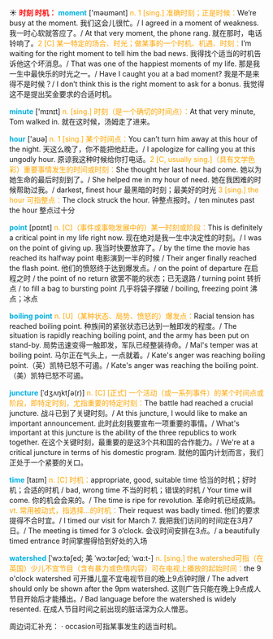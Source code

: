 ☀ <font color="red">**时刻 时机：**</font>
<font color="sky blue">**moment**</font> ['məʊmənt] 
<font color="orange">n. 1 [sing.] 准确时刻；正是时候：</font>We’re busy at the moment. 我们这会儿很忙。/ I agreed in a moment of weakness. 我一时心软就答应了。/ At that very moment, the phone rang. 就在那时，电话铃响了。<font color="orange">2 [C] 某一特定的场合、时光；做某事的一个时机、机遇、时刻：</font>I’m waiting for the right moment to tell him the bad news. 我得找个适当的时机告诉他这个坏消息。/ That was one of the happiest moments of my life. 那是我一生中最快乐的时光之一。/ Have I caught you at a bad moment? 我是不是来得不是时候？/ I don’t think this is the right moment to ask for a bonus. 我觉得这不是提出奖金要求的合适时机。

<font color="sky blue">**minute**</font> ['mɪnɪt] 
<font color="orange">n. [sing.] 时刻（是一个确切的时间点）：</font>At that very minute, Tom walked in. 就在这时候，汤姆走了进来。

<font color="sky blue">**hour**</font> ['aʊə] 
<font color="orange">n. 1 [sing.] 某个时间点：</font>You can’t turn him away at this hour of the night. 天这么晚了，你不能把他赶走。/ I apologize for calling you at this ungodly hour. 原谅我这种时候给你打电话。<font color="orange">2 [C, usually sing.]（具有文学色彩）重要事情发生的时间或时刻：</font>She thought her last hour had come. 她以为她生命的最后时刻到了。/ She helped me in my hour of need. 她在我困难的时候帮助过我。/ darkest, finest hour 最黑暗的时刻；最美好的时光 <font color="orange">3 [sing.] the hour 可指整点：</font>The clock struck the hour. 钟整点报时。/ ten minutes past the hour 整点过十分

<font color="sky blue">**point**</font> [pɒɪnt] 
<font color="orange">n. [C]（事件或事物发展中的）某一时刻或阶段：</font>This is definitely a critical point in my life right now. 现在绝对是我一生中决定性的时刻。/ I was on the point of giving up. 我当时快要放弃了。/ by the time the movie has reached its halfway point 电影演到一半的时候 / Their anger finally reached the flash point. 他们的愤怒终于达到爆发点。/ on the point of departure 在启程之时 / the point of no return 欲罢不能的状态；已无退路 / turning point 转折点 / to fill a bag to bursting point 几乎将袋子撑破 / boiling, freezing point 沸点；冰点
                      
<font color="sky blue">**boiling point**</font>
<font color="orange">n. [U]（某种状态、局势、愤怒的）爆发点：</font>Racial tension has reached boiling point. 种族间的紧张状态已达到一触即发的程度。/ The situation is rapidly reaching boiling point, and the army has been put on stand-by. 局势迅速变得一触即发，军队已经整装待命。/ Mal's temper was at boiling point. 马尔正在气头上，一点就着。/ Kate's anger was reaching boiling point.（英）凯特已怒不可遏。/ Kate's anger was reaching the boiling point.（美）凯特已怒不可遏。

<font color="sky blue">**juncture**</font> [ˈdʒʌŋktʃə(r)]
<font color="orange">n. [C] [正式] 一个活动（或一系列事件）的某个时间点或阶段，即特定时刻，尤指重要的特定时刻：</font>The battle had reached a crucial juncture. 战斗已到了关键时刻。/ At this juncture, I would like to make an important announcement. 此时此刻我要宣布一项重要的事情。/ What's important at this juncture is the ability of the three republics to work together. 在这个关键时刻，最重要的是这3个共和国的合作能力。/ We're at a critical juncture in terms of his domestic program. 就他的国内计划而言，我们正处于一个紧要的关口。

<font color="sky blue">**time**</font> [taɪm] 
<font color="orange">n. [C] 时机：</font>appropriate, good, suitable time 恰当的时机；好时机；合适的时机 / bad, wrong time 不当的时机；错误的时机 / Your time will come. 你的机会会来的。/ The time is ripe for revolution. 革命时机已经成熟。<font color="orange">vt. 常用被动式，指选择…的时机：</font>Their request was badly timed. 他们的要求提得不合时宜。/ I timed our visit for March 7. 我把我们访问的时间定在3月7日。/ The meeting is timed for 3 o’clock. 会议时间安排在3点。/ a beautifully timed entrance 时间掌握得恰到好处的入场
           
<font color="sky blue">**watershed**</font> [ˈwɔ:təʃed; 美 ˈwɔ:tərʃed; ˈwɑ:t-]
<font color="orange">n. [sing.] the watershed可指（在英国）少儿不宜节目（含有暴力或色情内容）可在电视上播放的起始时间：</font>the 9 o'clock watershed 可开播儿童不宜电视节目的晚上9点钟时限 / The advert should only be shown after the 9pm watershed. 这则广告只能在晚上9点成人节目开始后才能播出。/ Bad language before the watershed is widely resented. 在成人节目时间之前出现的脏话深为众人憎恶。

周边词汇补充：
· occasion可指某事发生的适当时机。


